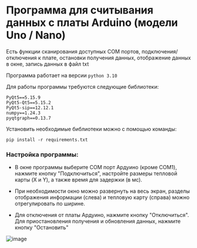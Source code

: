 # Программа для считывания данных с платы Arduino (модели Uno / Nano)

Есть функции сканирования доступных COM портов, подключения/отключения к плате, остановки получения данных, отображение данных в окне, запись данных в файл txt

Программа работает на версии ```python 3.10```

Для работы программы требуются следующие библиотеки:
```requirements
PyQt5==5.15.9
PyQt5-Qt5==5.15.2
PyQt5-sip==12.12.1
numpy==1.24.3
pyqtgraph==0.13.7
```

Установить необходимые библиотеки можно с помощью команды:
```
pip install -r requirements.txt
```

### Настройка программы:

* В окне программы выберите COM порт Ардуино (кроме COM1), нажмите кнопку "Подключиться", настройте размеры тепловой карты (X и Y), а также время для задержки (в мс).


* При необходимости окно можно развернуть на весь экран, разделы отображения информации (слева) и тепловую карту (справа) можно отрегулировать по ширине.


* Для отключения от платы Ардуино, нажмите кнопку "Отключиться". Для приостановления получения и обновления данных, нажмите кнопку "Остановить"

![image](https://github.com/user-attachments/assets/2e1ed466-f9c2-4fd4-95e4-17115ec7cfbc)
